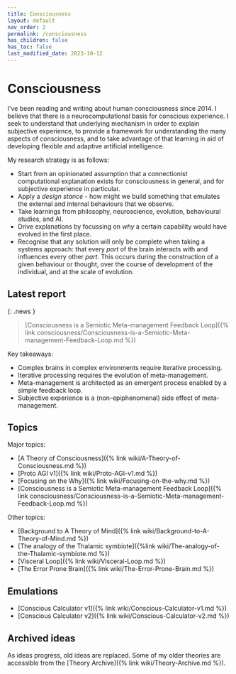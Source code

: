 ```yaml
---
title: Consciousness
layout: default
nav_order: 2
permalink: /consciousness
has_children: false
has_toc: false
last_modified_date: 2023-10-12
---
```


# Consciousness

I've been reading and writing about human consciousness since 2014. I believe that there is a neurocomputational basis for conscious experience. I seek to understand that underlying mechanism in order to explain subjective experience, to provide a framework for understanding the many aspects of consciousness, and to take advantage of that learning in aid of developing flexible and adaptive artificial intelligence.

My research strategy is as follows:
* Start from an opinionated assumption that a connectionist computational explanation exists for consciousness in general, and for subjective experience in particular.
* Apply a _design stance_ - how might we build something that emulates the external and internal behaviours that we observe.
* Take learnings from philosophy, neuroscience, evolution, behavioural studies, and AI.
* Drive explanations by focussing on _why_ a certain capability would have evolved in the first place.
* Recognise that any solution will only be complete when taking a systems approach: that every _part_ of the brain interacts with and influences every other _part_. This occurs during the construction of a given behaviour or thought, over the course of development of the individual, and at the scale of evolution.

## Latest report

{: .news }
> [Consciousness is a Semiotic Meta-management Feedback Loop]({% link consciousness/Consciousness-is-a-Semiotic-Meta-management-Feedback-Loop.md %})

Key takeaways:
* Complex brains in complex environments require iterative processing.
* Iterative processing requires the evolution of meta-management.
* Meta-management is architected as an emergent process enabled by a simple feedback loop.
* Subjective experience is a (non-epiphenomenal) side effect of meta-management.

## Topics
Major topics:
* [A Theory of Consciousness]({% link wiki/A-Theory-of-Consciousness.md %})
* [Proto AGI v1]({% link wiki/Proto-AGI-v1.md %})
* [Focusing on the Why]({% link wiki/Focusing-on-the-why.md %})
* [Consciousness is a Semiotic Meta-management Feedback Loop]({% link consciousness/Consciousness-is-a-Semiotic-Meta-management-Feedback-Loop.md %})

Other topics:
* [Background to A Theory of Mind]({% link wiki/Background-to-A-Theory-of-Mind.md %})
* [The analogy of the Thalamic symbiote]({%link wiki/The-analogy-of-the-Thalamic-symbiote.md %})
* [Visceral Loop]({% link wiki/Visceral-Loop.md %})
* [The Error Prone Brain]({% link wiki/The-Error-Prone-Brain.md %})

## Emulations
* [Conscious Calculator v1]({% link wiki/Conscious-Calculator-v1.md %})
* [Conscious Calculator v2]({% link wiki/Conscious-Calculator-v2.md %})

## Archived ideas
As ideas progress, old ideas are replaced. Some of my older theories are accessible from the [Theory Archive]({% link wiki/Theory-Archive.md %}).

